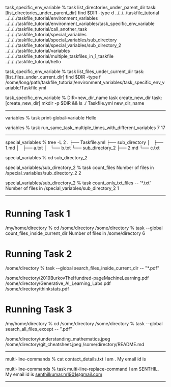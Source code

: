 task_specific_env_variable % task list_directories_under_parent_dir 
task: [list_directories_under_parent_dir] find $DIR -type d
../../../taskfile_tutorial
../../../taskfile_tutorial/environment_variables
../../../taskfile_tutorial/environment_variables/task_specific_env_variable
../../../taskfile_tutorial/call_another_task
../../../taskfile_tutorial/special_variables
../../../taskfile_tutorial/special_variables/sub_directory
../../../taskfile_tutorial/special_variables/sub_directory_2
../../../taskfile_tutorial/variables
../../../taskfile_tutorial/multiple_taskfiles_in_1_taskfile
../../../taskfile_tutorial/hello

task_specific_env_variable % task list_files_under_current_dir 
task: [list_files_under_current_dir] find $DIR -type f
/some/long/path/taskfile_tutorial/environment_variables/task_specific_env_variable/Taskfile.yml

task_specific_env_variable % DIR=new_dir_name task create_new_dir
task: [create_new_dir] mkdir -p $DIR && ls ./
Taskfile.yml    new_dir_name

---

variables % task print-global-variable
Hello

variables % task run_same_task_multiple_times_with_different_variables
       7
      17


---

special_variables % tree -L 2
.
├── Taskfile.yml
├── sub_directory
│   ├── 1.md
│   ├── a.txt
│   └── b.txt
└── sub_directory_2
    ├── 2.md
    └── c.txt

special_variables % cd sub_directory_2

special_variables/sub_directory_2 % task count_files 
Number of files in /special_variables/sub_directory_2 
       2

special_variables/sub_directory_2 % task count_only_txt_files -- '*.txt'
Number of files in /special_variables/sub_directory_2 
       1

---

# Running Task 1
/my/home/directory % cd /some/directory
/some/directory % task --global count_files_inside_current_dir 
Number of files in /some/directory
       6

# Running Task 2
/some/directory % task --global search_files_inside_current_dir -- "*.pdf"

/some/directory/2019BurkovTheHundred-pageMachineLearning.pdf
/some/directory/Generative_AI_Learning_Labs.pdf
/some/directory/thinkstats.pdf

# Running Task 3
/my/home/directory % cd /some/directory
/some/directory % task --global search_all_files_except -- ".pdf"

/some/directory/understanding_mathematics.jpeg
/some/directory/git_cheatsheet.jpeg
/some/directory/README.md

---

multi-line-commands % cat contact_details.txt
I am <NAME>. My email id is <EMAIL>

multi-line-commands % task multi-line-replace-command
I am SENTHIL. My email id is senthilkumar.m1901@gmail.com

---
